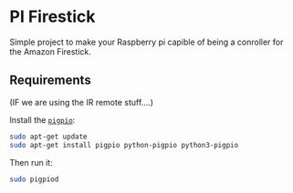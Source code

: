 PI Firestick
==============

Simple project to make your Raspberry pi capible of being a 
conroller for the Amazon Firestick.


Requirements 
--------------

(IF we are using the IR remote stuff....)

Install the [`pigpio`](http://abyz.me.uk/rpi/pigpio/index.html):

```bash
sudo apt-get update
sudo apt-get install pigpio python-pigpio python3-pigpio
```

Then run it:
```bash
sudo pigpiod
```

